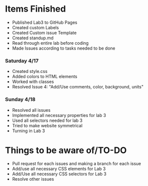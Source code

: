 # Items Finished
- Published Lab3 to GitHub Pages
- Created custom Labels
- Created Custom issue Template
- Created standup.md
- Read through entire lab before coding
- Made Issues according to tasks needed to be done

### Saturday 4/17
- Created style.css
- Added colors to HTML elements
- Worked with classes
- Resolved Issue 4: "Add/Use comments, color, background, units"
### Sunday 4/18
- Resolved all issues
- Implemented all necessary properties for lab 3
- Used all selectors needed for lab 3 
- Tried to make website symmetrical
- Turning in Lab 3 

# Things to be aware of/TO-DO 
- Pull request for each issues and making a branch for each issue
- Add/use all necessary CSS elements for Lab 3 
- Add/Use all necessary CSS selectors for Lab 3
- Resolve other issues
